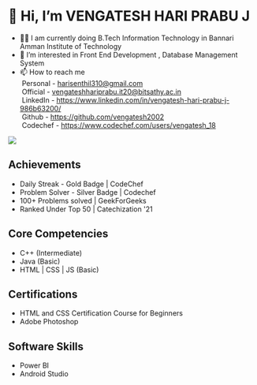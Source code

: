 # 👋 Hi, I’m VENGATESH HARI PRABU J
- :man_student: I am currently doing B.Tech Information Technology in Bannari Amman Institute of Technology
- 👀 I’m interested in Front End Development , Database Management System
- 📫 How to reach me <br>
&nbsp;Personal - harisenthil310@gmail.com<br>
&nbsp;Official - vengateshhariprabu.it20@bitsathy.ac.in<br>
&nbsp;LinkedIn - https://www.linkedin.com/in/vengatesh-hari-prabu-j-986b63200/<br>
&nbsp;Github   - https://github.com/vengatesh2002<br>
&nbsp;Codechef - https://www.codechef.com/users/vengatesh_18<br>
<img src="https://github-readme-stats.vercel.app/api?username=vengatesh2002&&show_icons=true&title_color=ffffff&icon_color=bb2acf&text_color=daf7dc&bg_color=151515">

## Achievements
- Daily Streak - Gold Badge | CodeChef
- Problem Solver - Silver Badge | Codechef
- 100+ Problems solved | GeekForGeeks
- Ranked Under Top 50 | Catechization '21

## Core Competencies
- C++   (Intermediate)
- Java  (Basic)
- HTML | CSS | JS (Basic)

## Certifications
- HTML and CSS Certification Course for Beginners
- Adobe Photoshop

## Software Skills
- Power BI
- Android Studio

